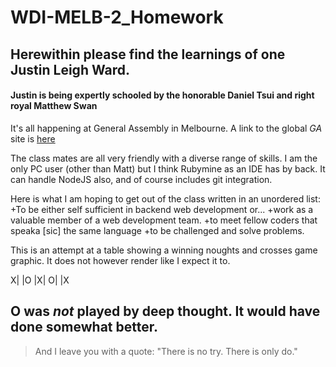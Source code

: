 # WDI-MELB-2_Homework
Herewithin please find the learnings of one Justin Leigh Ward.
---
#### Justin is being expertly schooled by the honorable Daniel Tsui and right royal Matthew Swan

It's all happening at General Assembly in Melbourne. A link to the global *GA* site is [here](https://www.generalassemb.ly)

The class mates are all very friendly with a diverse range of skills. I am the only PC user (other than Matt) but I think 
Rubymine as an IDE has by back. It can handle NodeJS also, and of course includes git integration.

Here is what I am hoping to get out of the class written in an unordered list:
+To be either self sufficient in backend web development or...
+work as a valuable member of a web development team.
+to meet fellow coders that speaka [sic] the same language
+to be challenged and solve problems.

This is an attempt at a table showing a winning noughts and crosses game graphic. It does not however render like I expect it to.

X| |O
 |X| 
O| |X

O was *not* played by deep thought. It would have done somewhat better.
---
> And I leave you with a quote: "There is no try. There is only do."



